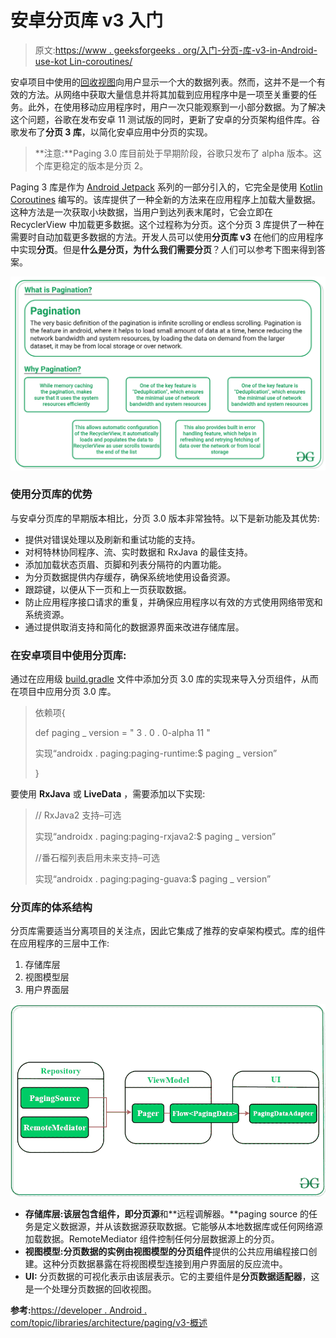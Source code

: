 # 安卓分页库 v3 入门

> 原文:[https://www . geeksforgeeks . org/入门-分页-库-v3-in-Android-use-kot Lin-coroutines/](https://www.geeksforgeeks.org/getting-started-with-paging-library-v3-in-android-using-kotlin-coroutines/)

安卓项目中使用的[回收视图](https://www.geeksforgeeks.org/android-recyclerview/)向用户显示一个大的数据列表。然而，这并不是一个有效的方法。从网络中获取大量信息并将其加载到应用程序中是一项至关重要的任务。此外，在使用移动应用程序时，用户一次只能观察到一小部分数据。为了解决这个问题，谷歌在发布安卓 11 测试版的同时，更新了安卓的分页架构组件库。谷歌发布了**分页 3 库**，以简化安卓应用中分页的实现。

> **注意:**Paging 3.0 库目前处于早期阶段，谷歌只发布了 alpha 版本。这个库更稳定的版本是分页 2。

Paging 3 库是作为 [Android Jetpack](https://www.geeksforgeeks.org/introduction-to-android-jetpack/) 系列的一部分引入的，它完全是使用 [Kotlin Coroutines](https://www.geeksforgeeks.org/kotlin-coroutines-on-android/) 编写的。该库提供了一种全新的方法来在应用程序上加载大量数据。这种方法是一次获取小块数据，当用户到达列表末尾时，它会立即在 RecyclerView 中加载更多数据。这个过程称为分页。这个分页 3 库提供了一种在需要时自动加载更多数据的方法。开发人员可以使用**分页库 v3** 在他们的应用程序中实现**分页**。但是**什么是分页，为什么我们需要分页**？人们可以参考下图来得到答案。

![Pagination in Android](img/2361e106f4ee277a87d87d7dbd241f68.png)

### 使用分页库的优势

与安卓分页库的早期版本相比，分页 3.0 版本非常独特。以下是新功能及其优势:

*   提供对错误处理以及刷新和重试功能的支持。
*   对柯特林协同程序、流、实时数据和 RxJava 的最佳支持。
*   添加加载状态页眉、页脚和列表分隔符的内置功能。
*   为分页数据提供内存缓存，确保系统地使用设备资源。
*   跟踪键，以便从下一页和上一页获取数据。
*   防止应用程序接口请求的重复，并确保应用程序以有效的方式使用网络带宽和系统资源。
*   通过提供取消支持和简化的数据源界面来改进存储库层。

### 在安卓项目中使用分页库:

通过在应用级 [build.gradle](https://www.geeksforgeeks.org/android-build-gradle/) 文件中添加分页 3.0 库的实现来导入分页组件，从而在项目中应用分页 3.0 库。

> 依赖项{
> 
> def paging _ version = " 3 . 0 . 0-alpha 11 "
> 
> 实现“androidx . paging:paging-runtime:$ paging _ version”
> 
> }

要使用 **RxJava** 或 **LiveData** ，需要添加以下实现:

> // RxJava2 支持–可选
> 
> 实现“androidx . paging:paging-rxjava2:$ paging _ version”
> 
> //番石榴列表启用未来支持–可选
> 
> 实现“androidx . paging:paging-guava:$ paging _ version”

### 分页库的体系结构

分页库需要适当分离项目的关注点，因此它集成了推荐的安卓架构模式。库的组件在应用程序的三层中工作:

1.  存储库层
2.  视图模型层
3.  用户界面层

![The Architecture of Paging Library](img/255e64c04da65d62fc4e5676c1c5ccea.png)

*   **存储库层:**该层包含组件，即**分页源**和**远程调解器。**paging source 的任务是定义数据源，并从该数据源获取数据。它能够从本地数据库或任何网络源加载数据。RemoteMediator 组件控制任何分层数据源上的分页。
*   **视图模型:**分页数据的实例由视图模型的**分页组件**提供的公共应用编程接口创建。这种分页数据暴露在将视图模型连接到用户界面层的反应流中。
*   **UI:** 分页数据的可视化表示由该层表示。它的主要组件是**分页数据适配器**，这是一个处理分页数据的回收视图。

**参考:**[https://developer . Android . com/topic/libraries/architecture/paging/v3-概述](https://developer.android.com/topic/libraries/architecture/paging/v3-overview)